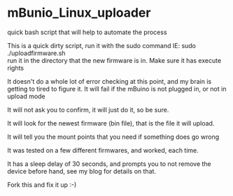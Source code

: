mBunio_Linux_uploader
=====================

quick bash script that will help to automate the process

This is a quick dirty script, run it with the sudo command IE: sudo ./uploadfirmware.sh  
run it in the directory that the new firmware is in. Make sure it has execute rights

It doesn't do a whole lot of error checking at this point, and my brain is getting to tired to figure it. 
It will fail if the mBuino is not plugged in, or not in upload mode

It will not ask you to confirm, it will just do it, so be sure.

It will look for the newest firmware (bin file), that is the file it will upload.

It will tell you the mount points that you need if something does go wrong

It was tested on a few different firmwares, and worked, each time.

It has a sleep delay of 30 seconds, and prompts you to not remove the device before hand, see my blog for details on that.

Fork this and fix it up :-) 

